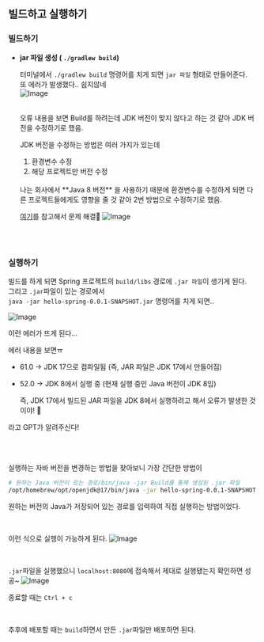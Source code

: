 
## 빌드하고 실행하기

### 빌드하기

- **jar 파일 생성 ( `./gradlew build`)**

    터미널에서 `./gradlew build` 명령어를 치게 되면 `jar 파일` 형태로 만들어준다. <br />
    또 에러가 발생했다.. 쉽지않네 <br />
  ![Image](https://github.com/user-attachments/assets/3707cee9-239e-4779-8ef1-207ef2d74478)

    <br /> 오류 내용을 보면 Build를 하려는데 JDK 버전이 맞지 않다고 하는 것 같아 JDK 버전을 수정하기로 했음.
    
    JDK 버전을 수정하는 방법은 여러 가지가 있는데
    1. 환경변수 수정
    2. 해당 프로젝트만 버전 수정 
    
    <br />
    나는 회사에서 **Java 8 버전** 을 사용하기 때문에 환경변수를 수정하게 되면 다른 프로젝트들에게도 영향을 줄 것 같아 2번 방법으로 수정하기로 했음.
  
    <br />
 
    [여기](https://velog.io/@newlysyl1107/Gradle-build-%EC%8B%9C-JVM-%EB%B2%84%EC%A0%84-%EC%88%98%EC%A0%95%ED%95%98%EA%B8%B0)를 참고해서 문제 해결👏
  ![Image](https://github.com/user-attachments/assets/f901c212-2657-4ef2-bd54-68c24671f4a9)


<br />
<br />

### 실행하기

빌드를 하게 되면 Spring 프로젝트의 `build/libs` 경로에 `.jar 파일`이 생기게 된다. <br />
그리고 `.jar`파일이 있는 경로에서 <br />
`java -jar hello-spring-0.0.1-SNAPSHOT.jar` 명령어를 치게 되면..

![Image](https://github.com/user-attachments/assets/75578147-bfd0-485e-9cc7-d7fd595e16bf)

이런 에러가 뜨게 된다...

에러 내용을 보면ㅠ
- 61.0 → JDK 17으로 컴파일됨 (즉, JAR 파일은 JDK 17에서 만들어짐)
- 52.0 → JDK 8에서 실행 중 (현재 실행 중인 Java 버전이 JDK 8임)

    즉, JDK 17에서 빌드된 JAR 파일을 JDK 8에서 실행하려고 해서 오류가 발생한 것이야! 🚨

라고 GPT가 알려주신다!

<br />
<br />

실행하는 자바 버전을 변경하는 방법을 찾아보니 가장 간단한 방법이 <br />
``` bash
# 원하는 Java 버전이 있는 경로/bin/java -jar Build를 통해 생성된 .jar 파일
/opt/homebrew/opt/openjdk@17/bin/java -jar hello-spring-0.0.1-SNAPSHOT.jar
```

원하는 버전의 Java가 저장되어 있는 경로를 입력하여 직접 실행하는 방법이었다.

<br />

이런 식으로 실행이 가능하게 된다.
![Image](https://github.com/user-attachments/assets/bc821fb9-3aff-4797-8b02-adbd21205f33)

<br />

`.jar`파일을 실행했으니 `localhost:8080`에 접속해서 제대로 실행됐는지 확인하면 성공~
![Image](https://github.com/user-attachments/assets/e9a38e69-d4f1-44f7-b43a-797bb2f9f7e0)

종료할 때는 `Ctrl + c`

<br />

추후에 배포할 때는 `build`하면서 만든 `.jar`파일만 배포하면 된다.
